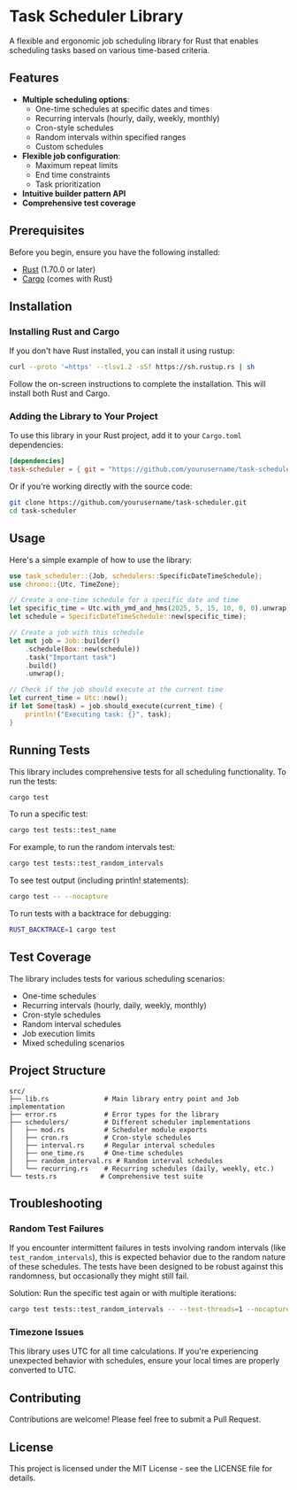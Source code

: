 # Task Scheduler Library

A flexible and ergonomic job scheduling library for Rust that enables scheduling tasks based on various time-based criteria.

## Features

- **Multiple scheduling options**:
  - One-time schedules at specific dates and times
  - Recurring intervals (hourly, daily, weekly, monthly)
  - Cron-style schedules
  - Random intervals within specified ranges
  - Custom schedules
- **Flexible job configuration**:
  - Maximum repeat limits
  - End time constraints
  - Task prioritization
- **Intuitive builder pattern API**
- **Comprehensive test coverage**

## Prerequisites

Before you begin, ensure you have the following installed:

- [Rust](https://www.rust-lang.org/tools/install) (1.70.0 or later)
- [Cargo](https://doc.rust-lang.org/cargo/getting-started/installation.html) (comes with Rust)

## Installation

### Installing Rust and Cargo

If you don't have Rust installed, you can install it using rustup:

```bash
curl --proto '=https' --tlsv1.2 -sSf https://sh.rustup.rs | sh
```

Follow the on-screen instructions to complete the installation. This will install both Rust and Cargo.

### Adding the Library to Your Project

To use this library in your Rust project, add it to your `Cargo.toml` dependencies:

```toml
[dependencies]
task-scheduler = { git = "https://github.com/yourusername/task-scheduler.git" }
```

Or if you're working directly with the source code:

```bash
git clone https://github.com/yourusername/task-scheduler.git
cd task-scheduler
```

## Usage

Here's a simple example of how to use the library:

```rust
use task_scheduler::{Job, schedulers::SpecificDateTimeSchedule};
use chrono::{Utc, TimeZone};

// Create a one-time schedule for a specific date and time
let specific_time = Utc.with_ymd_and_hms(2025, 5, 15, 10, 0, 0).unwrap();
let schedule = SpecificDateTimeSchedule::new(specific_time);

// Create a job with this schedule
let mut job = Job::builder()
    .schedule(Box::new(schedule))
    .task("Important task")
    .build()
    .unwrap();

// Check if the job should execute at the current time
let current_time = Utc::now();
if let Some(task) = job.should_execute(current_time) {
    println!("Executing task: {}", task);
}
```

## Running Tests

This library includes comprehensive tests for all scheduling functionality. To run the tests:

```bash
cargo test
```

To run a specific test:

```bash
cargo test tests::test_name
```

For example, to run the random intervals test:

```bash
cargo test tests::test_random_intervals
```

To see test output (including println! statements):

```bash
cargo test -- --nocapture
```

To run tests with a backtrace for debugging:

```bash
RUST_BACKTRACE=1 cargo test
```

## Test Coverage

The library includes tests for various scheduling scenarios:

- One-time schedules
- Recurring intervals (hourly, daily, weekly, monthly)
- Cron-style schedules
- Random interval schedules
- Job execution limits
- Mixed scheduling scenarios

## Project Structure

```
src/
├── lib.rs              # Main library entry point and Job implementation
├── error.rs            # Error types for the library
├── schedulers/         # Different scheduler implementations
│   ├── mod.rs          # Scheduler module exports
│   ├── cron.rs         # Cron-style schedules
│   ├── interval.rs     # Regular interval schedules
│   ├── one_time.rs     # One-time schedules
│   ├── random_interval.rs # Random interval schedules
│   └── recurring.rs    # Recurring schedules (daily, weekly, etc.)
└── tests.rs           # Comprehensive test suite
```

## Troubleshooting

### Random Test Failures

If you encounter intermittent failures in tests involving random intervals (like `test_random_intervals`), this is expected behavior due to the random nature of these schedules. The tests have been designed to be robust against this randomness, but occasionally they might still fail.

Solution: Run the specific test again or with multiple iterations:

```bash
cargo test tests::test_random_intervals -- --test-threads=1 --nocapture
```

### Timezone Issues

This library uses UTC for all time calculations. If you're experiencing unexpected behavior with schedules, ensure your local times are properly converted to UTC.

## Contributing

Contributions are welcome! Please feel free to submit a Pull Request.

## License

This project is licensed under the MIT License - see the LICENSE file for details.
